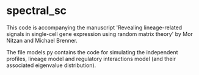 # spectral_sc

This code is accompanying the manuscript 'Revealing lineage-related signals in single-cell gene expression using random matrix theory' by Mor Nitzan and Michael Brenner.

The file models.py contains the code for simulating the independent profiles, lineage model and regulatory interactions model (and their associated eigenvalue distribution).
